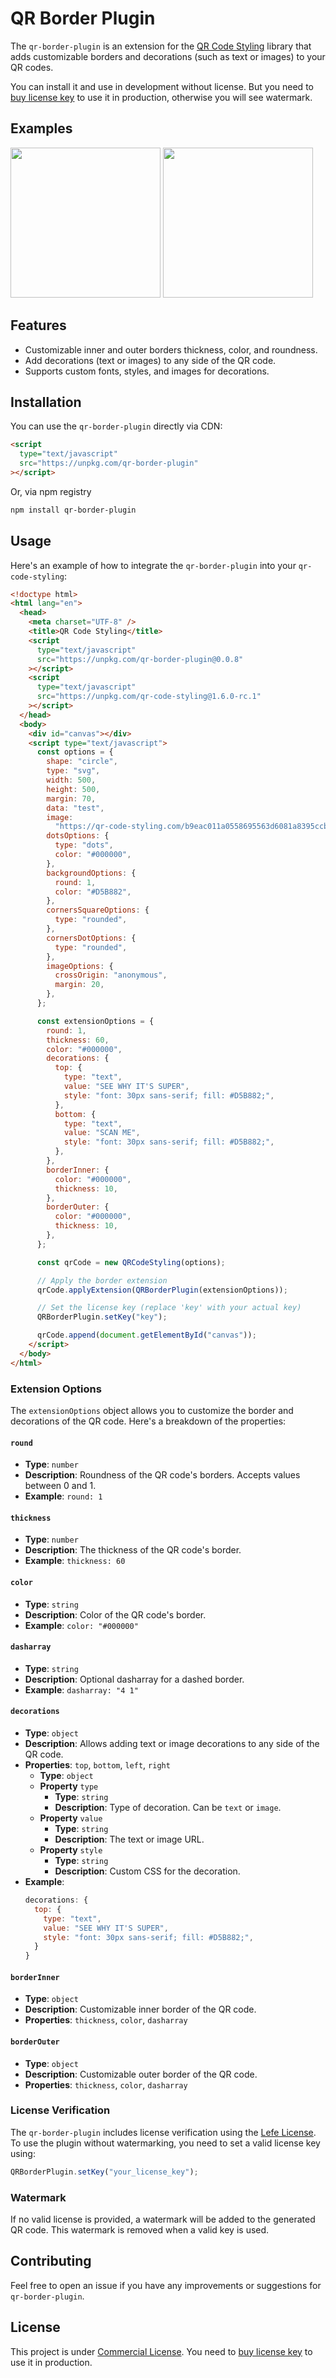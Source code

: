 # QR Border Plugin

The `qr-border-plugin` is an extension for the [QR Code Styling](https://github.com/kozakdenys/qr-code-styling) library that adds customizable borders and decorations (such as text or images) to your QR codes.

You can install it and use in development without license.
But you need to [buy license key](https://www.lefe.dev/marketplace/qr-border-plugin) to use it in production, otherwise you will see watermark.

## Examples

<p float="left">
<img style="display:inline-block" src="https://www.lefe.dev/_static/packages/qr-border-plugin-1.svg" width="240" />
<img style="display:inline-block" src="https://www.lefe.dev/_static/packages/qr-border-plugin-2.svg" width="240" />
</p>

## Features

- Customizable inner and outer borders thickness, color, and roundness.
- Add decorations (text or images) to any side of the QR code.
- Supports custom fonts, styles, and images for decorations.

## Installation

You can use the `qr-border-plugin` directly via CDN:

```html
<script
  type="text/javascript"
  src="https://unpkg.com/qr-border-plugin"
></script>
```

Or, via npm registry

```bash
npm install qr-border-plugin
```

## Usage

Here's an example of how to integrate the `qr-border-plugin` into your `qr-code-styling`:

```html
<!doctype html>
<html lang="en">
  <head>
    <meta charset="UTF-8" />
    <title>QR Code Styling</title>
    <script
      type="text/javascript"
      src="https://unpkg.com/qr-border-plugin@0.0.8"
    ></script>
    <script
      type="text/javascript"
      src="https://unpkg.com/qr-code-styling@1.6.0-rc.1"
    ></script>
  </head>
  <body>
    <div id="canvas"></div>
    <script type="text/javascript">
      const options = {
        shape: "circle",
        type: "svg",
        width: 500,
        height: 500,
        margin: 70,
        data: "test",
        image:
          "https://qr-code-styling.com/b9eac011a0558695563d6081a8395ccb.png",
        dotsOptions: {
          type: "dots",
          color: "#000000",
        },
        backgroundOptions: {
          round: 1,
          color: "#D5B882",
        },
        cornersSquareOptions: {
          type: "rounded",
        },
        cornersDotOptions: {
          type: "rounded",
        },
        imageOptions: {
          crossOrigin: "anonymous",
          margin: 20,
        },
      };

      const extensionOptions = {
        round: 1,
        thickness: 60,
        color: "#000000",
        decorations: {
          top: {
            type: "text",
            value: "SEE WHY IT'S SUPER",
            style: "font: 30px sans-serif; fill: #D5B882;",
          },
          bottom: {
            type: "text",
            value: "SCAN ME",
            style: "font: 30px sans-serif; fill: #D5B882;",
          },
        },
        borderInner: {
          color: "#000000",
          thickness: 10,
        },
        borderOuter: {
          color: "#000000",
          thickness: 10,
        },
      };

      const qrCode = new QRCodeStyling(options);

      // Apply the border extension
      qrCode.applyExtension(QRBorderPlugin(extensionOptions));

      // Set the license key (replace 'key' with your actual key)
      QRBorderPlugin.setKey("key");

      qrCode.append(document.getElementById("canvas"));
    </script>
  </body>
</html>
```

### Extension Options

The `extensionOptions` object allows you to customize the border and decorations of the QR code. Here's a breakdown of the properties:

#### `round`

- **Type**: `number`
- **Description**: Roundness of the QR code's borders. Accepts values between 0 and 1.
- **Example**: `round: 1`

#### `thickness`

- **Type**: `number`
- **Description**: The thickness of the QR code's border.
- **Example**: `thickness: 60`

#### `color`

- **Type**: `string`
- **Description**: Color of the QR code's border.
- **Example**: `color: "#000000"`

#### `dasharray`

- **Type**: `string`
- **Description**: Optional dasharray for a dashed border.
- **Example**: `dasharray: "4 1"`

#### `decorations`

- **Type**: `object`
- **Description**: Allows adding text or image decorations to any side of the QR code.
- **Properties**: `top`, `bottom`, `left`, `right`
  - **Type**: `object`
  - **Property** `type`
    - **Type**: `string`
    - **Description**: Type of decoration. Can be `text` or `image`.
  - **Property** `value`
    - **Type**: `string`
    - **Description**: The text or image URL.
  - **Property** `style`
    - **Type**: `string`
    - **Description**: Custom CSS for the decoration.
- **Example**:
  ```javascript
  decorations: {
    top: {
      type: "text",
      value: "SEE WHY IT'S SUPER",
      style: "font: 30px sans-serif; fill: #D5B882;",
    }
  }
  ```

#### `borderInner`

- **Type**: `object`
- **Description**: Customizable inner border of the QR code.
- **Properties**: `thickness`, `color`, `dasharray`

#### `borderOuter`

- **Type**: `object`
- **Description**: Customizable outer border of the QR code.
- **Properties**: `thickness`, `color`, `dasharray`

### License Verification

The `qr-border-plugin` includes license verification using the [Lefe License](https://www.npmjs.com/package/@lefe-dev/lefe-verify-license). To use the plugin without watermarking, you need to set a valid license key using:

```javascript
QRBorderPlugin.setKey("your_license_key");
```

### Watermark

If no valid license is provided, a watermark will be added to the generated QR code. This watermark is removed when a valid key is used.

## Contributing

Feel free to open an issue if you have any improvements or suggestions for `qr-border-plugin`.

## License

This project is under [Commercial License](./LICENSE). You need to [buy license key](https://www.lefe.dev/marketplace/qr-border-plugin) to use it in production.
